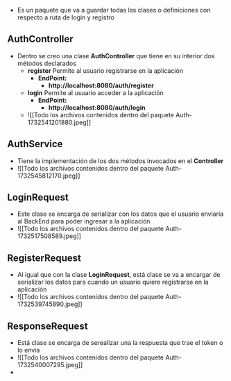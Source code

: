 - Es un paquete que va a guardar todas las clases o definiciones con respecto a ruta de login y registro 
## AuthController
- Dentro se creo una clase **AuthController** que tiene en su interior dos métodos declarados 
	- **register** Permite al usuario registrarse en la aplicación
		- **EndPoint:**
			- **http://localhost:8080/auth/register**
	- **login** Permite al usuario acceder a la aplicación
		- **EndPoint:**
			- **http://localhost:8080/auth/login**
	- ![[Todo los archivos contenidos dentro del paquete Auth-1732541201880.jpeg]]
## AuthService
 - Tiene la implementación de los dos métodos invocados  en el **Controller**
 - ![[Todo los archivos contenidos dentro del paquete Auth-1732545812170.jpeg]]
## LoginRequest
- Este clase se encarga de serializar con los datos que el usuario enviaría al BackEnd para poder ingresar a la aplicación 
- ![[Todo los archivos contenidos dentro del paquete Auth-1732517508589.jpeg]]
## RegisterRequest
- Al igual que con la clase **LoginRequest**, está clase se va a encargar de serializar los datos para cuando un usuario quiere registrarse en la aplicación 
- ![[Todo los archivos contenidos dentro del paquete Auth-1732539745890.jpeg]]
## ResponseRequest
- Está clase se encarga de serealizar una la respuesta que trae el token o lo envía 
- ![[Todo los archivos contenidos dentro del paquete Auth-1732540007295.jpeg]]
- 
